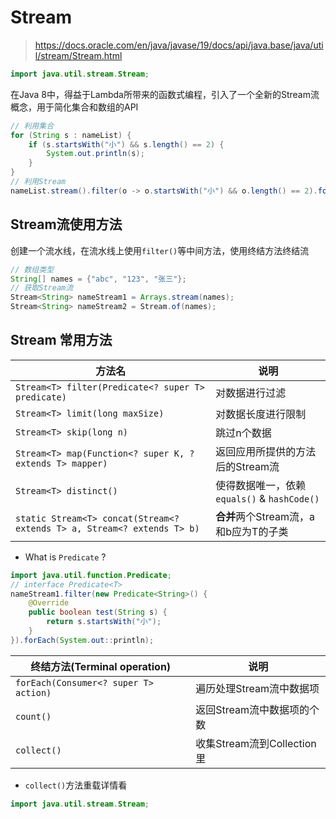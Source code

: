 # Stream
> https://docs.oracle.com/en/java/javase/19/docs/api/java.base/java/util/stream/Stream.html
```java
import java.util.stream.Stream;
```

在Java 8中，得益于Lambda所带来的函数式编程，引入了一个全新的Stream流概念，用于简化集合和数组的API

```java
// 利用集合
for (String s : nameList) {
    if (s.startsWith("小") && s.length() == 2) {
        System.out.println(s);
    }
}
// 利用Stream
nameList.stream().filter(o -> o.startsWith("小") && o.length() == 2).forEach(System.out::println);
```

## Stream流使用方法
创建一个流水线，在流水线上使用`filter()`等中间方法，使用终结方法终结流
```java
// 数组类型
String[] names = {"abc", "123", "张三"};
// 获取Stream流
Stream<String> nameStream1 = Arrays.stream(names);
Stream<String> nameStream2 = Stream.of(names);
```

## Stream 常用方法

| 方法名                                                                     | 说明                                 |
|-------------------------------------------------------------------------|------------------------------------|
| `Stream<T> filter(Predicate<? super T> predicate)`                      | 对数据进行过滤                            |
| `Stream<T> limit(long maxSize)`                                         | 对数据长度进行限制                          |
| `Stream<T> skip(long n)`                                                | 跳过n个数据                             |
| `Stream<T> map(Function<? super K, ? extends T> mapper)`                | 返回应用所提供的方法后的Stream流                |
| `Stream<T> distinct()`                                                  | 使得数据唯一，依赖`equals()` & `hashCode()` |
| `static Stream<T> concat(Stream<? extends T> a, Stream<? extends T> b)` | **合并**两个Stream流，a和b应为T的子类          |

- What is `Predicate` ?
```java
import java.util.function.Predicate;
// interface Predicate<T>
nameStream1.filter(new Predicate<String>() {
    @Override
    public boolean test(String s) {
        return s.startsWith("小");
    }
}).forEach(System.out::println);
```

| 终结方法(Terminal operation)              | 说明                    |
|---------------------------------------|-----------------------|
| `forEach(Consumer<? super T> action)` | 遍历处理Stream流中数据项       |
| `count()`                             | 返回Stream流中数据项的个数      |
| `collect()`                           | 收集Stream流到Collection里 |
* `collect()`方法重载详情看
```java
import java.util.stream.Stream;
```



